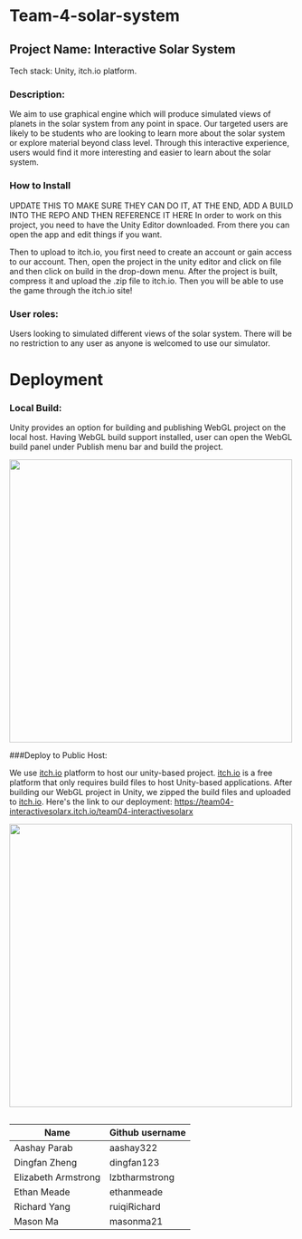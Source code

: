 # Team-4-solar-system

## Project Name: Interactive Solar System
Tech stack: Unity, itch.io platform.

### Description: 
We aim to use graphical engine which will produce simulated views of planets in the solar system from any point in space. Our targeted users are likely to be students who are looking to learn more about the solar system or explore material beyond class level. Through this interactive experience, users would find it more interesting and easier to learn about the solar system.

### How to Install

UPDATE THIS TO MAKE SURE THEY CAN DO IT, AT THE END, ADD A BUILD INTO THE REPO AND THEN REFERENCE IT HERE
In order to work on this project, you need to have the Unity Editor downloaded. From there you can open the app and edit things if you want. 

Then to upload to itch.io, you first need to create an account or gain access to our account. Then, open the project in the unity editor and click on file and then click on build in the drop-down menu. After the project is built, compress it and upload the .zip file to itch.io. Then you will be able to use the game through the itch.io site!

### User roles: 
Users looking to simulated different views of the solar system. There will be no restriction to any user as anyone is welcomed to use our simulator. 

# Deployment 
### Local Build:

Unity provides an option for building and publishing WebGL project on the local host. Having WebGL build support installed, user can open the WebGL build panel under Publish menu bar and build the project. 

<img src="https://user-images.githubusercontent.com/93735732/226769561-0cc4051e-77fe-40a2-abb9-d70f6385df9f.png" width="500" />
<!-- ![image](https://user-images.githubusercontent.com/93735732/226769561-0cc4051e-77fe-40a2-abb9-d70f6385df9f.png) -->

###Deploy to Public Host:

We use <a href="itch.io">itch.io<a> platform to host our unity-based project. <a href="itch.io">itch.io<a> is a free platform that only requires build files to host Unity-based applications. After building our WebGL project in Unity, we zipped the build files and uploaded to <a href="itch.io">itch.io<a>. Here's the link to our deployment: https://team04-interactivesolarx.itch.io/team04-interactivesolarx

  <img src="https://user-images.githubusercontent.com/93735732/226771170-cd246a4b-9990-4752-b29b-205a6371b659.png" width="500" />


##
|Name | Github username |
| ---- | --------------- |
| Aashay Parab | aashay322 |
| Dingfan Zheng | dingfan123 |
| Elizabeth Armstrong | lzbtharmstrong |
| Ethan Meade | ethanmeade |
| Richard Yang | ruiqiRichard |
| Mason Ma | masonma21 |
